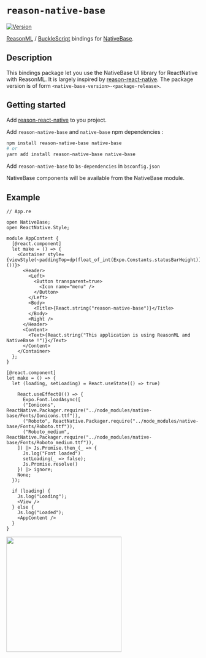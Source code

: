 # `reason-native-base`
[![Version](https://img.shields.io/npm/v/reason-native-base.svg)](https://www.npmjs.com/package/reason-native-base)

[ReasonML](https://reasonml.github.io) / [BuckleScript](https://bucklescript.github.io) bindings for [NativeBase](https://github.com/GeekyAnts/NativeBase).


## Description
This bindings package let you use the NativeBase UI library for ReactNative with ReasonML.
It is largely inspired by [reason-react-native](https://github.com/reason-react-native/reason-react-native).
The package version is of form `<native-base-version>-<package-release>`.

## Getting started
Add [reason-react-native](https://github.com/reason-react-native/reason-react-native) to you project.

Add `reason-native-base` and `native-base` npm dependencies :
```bash
npm install reason-native-base native-base
# or
yarn add install reason-native-base native-base
```

Add `reason-native-base` to `bs-dependencies` in `bsconfig.json`

NativeBase components will be available from the NativeBase module.

## Example

``` Reason
// App.re

open NativeBase;
open ReactNative.Style;

module AppContent {
  [@react.component]
  let make = () => {
    <Container style={viewStyle(~paddingTop=dp(float_of_int(Expo.Constants.statusBarHeight)),())}>
      <Header>
        <Left>
          <Button transparent=true>
            <Icon name="menu" />
          </Button>
        </Left>
        <Body>
          <Title>{React.string("reason-native-base")}</Title>
        </Body>
        <Right />
      </Header>
      <Content>
        <Text>{React.string("This application is using ReasonML and NativeBase !")}</Text>
      </Content>
    </Container>
  };
}

[@react.component]
let make = () => {
  let (loading, setLoading) = React.useState(() => true)
  
    React.useEffect0(() => {
      Expo.Font.loadAsync([
      ("Ionicons", ReactNative.Packager.require("../node_modules/native-base/Fonts/Ionicons.ttf")),
      ("Roboto", ReactNative.Packager.require("../node_modules/native-base/Fonts/Roboto.ttf")),
      ("Roboto_medium", ReactNative.Packager.require("../node_modules/native-base/Fonts/Roboto_medium.ttf")),
    ]) |> Js.Promise.then_(_ => {
      Js.log("Font loaded")
      setLoading(_ => false);
      Js.Promise.resolve()
    }) |> ignore;
    None;
  });

  if (loading) {
    Js.log("Loading");
    <View />
  } else {
    Js.log("Loaded");
    <AppContent />
  }
}
```
<img width="300" src="https://lh3.googleusercontent.com/UnajN3J_45Mt1-ihH9gjw0mUvra7saFlrpkw6fEVqjc1Kom9olBr1MGH27XQIDDoNwy-0efY6DWw6LPCP9NJcldkAiNFnIWTnjG92h8Cg5IEi4W2nzrFCZ7zFffK0Vq5eumUpCQP4HIiUgCaQePzx2ijSXqn7HVKkxzLzQUhk4IcK6lv-T6VjjC5bjkdEuJN5-FhyHRFvkfR6yP5B-Ds56BxJDuGSHa2qEMdgnNT1zPAzO1X8kuILre97i4jp9nBVWvzojcKR0c1_c-3NPeB-qJoTEdmihW8afy_gmrnGuThzKJP49_eypKWwfmLvH0IG3vzJ5M325y3wv4GgLuLOeaxDJ2rfMoyrVJWEQSeBROHZmpsv2IS0FiP6cJALX2BRak_d6egKJqTDbUOdy2ySzqf4Owxgp8QGuSP68onjj1tKSk3z1QZbofeT6gDyIyp1qgjMdFmHnHg6kGtTL_9pzFCeVhvUrYiO0K7o84nmGABSynxM1CpxxCU6Hu9pMb6U_CjC5jOOFkMfcJvBweWUydsry9OwaVr1iGNXazFu0xlz9JOvbU1VyhIIclCi77N9RxGsqGgHdgV5utYvozzWcRihvawlIcq7w72dZDKBxuPPEVqbpP-seegg3-9u1lumoj1dnGpJMA1LA86jE2dQSDmOOzdvM9NPJh4ySa8MhGh4g-TvOTc6qr91kGGGxXgszt2i6aQF8S8d9eEyvsbh2_wIVpLUMhFx_4QxRZIBP_68mm_=w720-h1560-no" />

